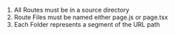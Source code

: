 

1. All Routes must be in a source directory 
2. Route Files must be named either page.js or page.tsx
3. Each Folder represents a segment of the URL path 
